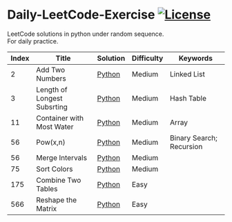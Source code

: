 # Daily-LeetCode-Exercise [![License](https://img.shields.io/badge/license-MIT-blue.svg)](./LICENSE.md) 
LeetCode solutions in python under random sequence.</br>
For daily practice.</br>

| Index | Title | Solution | Difficulty | Keywords |
|---| ----- | -------- | ---------- | ---------- |
|2|Add Two Numbers | [Python](./2_Add-Two-Numbers.py)|Medium|Linked List|
|3|Length of Longest Subsrting | [Python](./3_Length-of-Longest-Substring.py)|Medium|Hash Table|
|11|Container with Most Water | [Python](./11_Container-with-Most-Water.py)|Medium|Array|
|56|Pow(x,n) | [Python](./50_Pow.py)|Medium|Binary Search; Recursion|
|56|Merge Intervals | [Python](./56_Merge-Intervals.py)|Medium| |
|75|Sort Colors | [Python](./75_Sort-Colors.py)|Medium| |
|175|Combine Two Tables | [Python](./175_Combine-Two-Tables.sql)|Easy| |
|566|Reshape the Matrix | [Python](./566_Reshape-the-Matrix.py)|Easy| |
